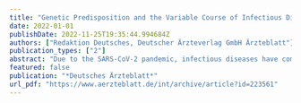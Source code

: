 ```yaml
---
title: "Genetic Predisposition and the Variable Course of Infectious Diseases (25.02.2022)"
date: 2022-01-01
publishDate: 2022-11-25T19:35:44.994684Z
authors: ["Redaktion Deutsches, Deutscher Ärzteverlag GmbH Ärzteblatt"]
publication_types: ["2"]
abstract: "Due to the SARS-CoV-2 pandemic, infectious diseases have come into public focus. A frequently discussed aspect in this context is the heterogeneity of disease courses, given that the majority of people infected with SARS-CoV-2 develop either no or..."
featured: false
publication: "*Deutsches Ärzteblatt*"
url_pdf: "https://www.aerzteblatt.de/int/archive/article?id=223561"
---
```


